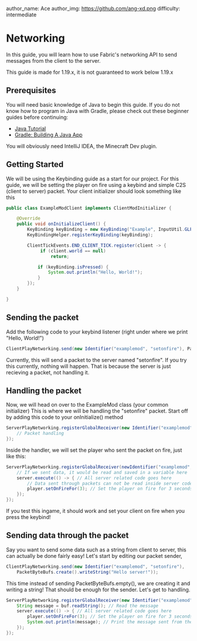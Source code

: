 author_name: Ace
author_img: https://github.com/ang-xd.png
difficulty: intermediate

# Networking

In this guide, you will learn how to use Fabric's networking API to send messages from the client to the server.

This guide is made for 1.19.x, it is not guaranteed to work below 1.19.x

## Prerequisites
You will need basic knowledge of Java to begin this guide. If you do not know how to program in Java with Gradle, please check out these beginner guides before continuing:

- [Java Tutorial](https://www.w3schools.com/java/)
- [Gradle: Building A Java App](https://www.baeldung.com/gradle-building-a-java-app)

You will obviously need IntelliJ IDEA, the Minecraft Dev plugin.

## Getting Started
We will be using the Keybinding guide as a start for our project. For this guide, we will be setting the player on fire using a keybind and simple C2S (client to server) packet. Your client initializer should look something like this
```java
public class ExampleModClient implements ClientModInitializer {

    @Override
    public void onInitializeClient() {
        KeyBinding keyBinding = new KeyBinding("Example", InputUtil.GLFW_KEY_M, "Example Mod");
        KeyBindingHelper.registerKeyBinding(keyBinding);

        ClientTickEvents.END_CLIENT_TICK.register(client -> {
             if (client.world == null)
                 return;

            if (keyBinding.isPressed) {
                System.out.println("Hello, World!");
            }
        });
    }

}
```

## Sending the packet
Add the following code to your keybind listener (right under where we print "Hello, World!")
```java
ClientPlayNetworking.send(new Identifier("examplemod", "setonfire"), PacketByteBufs.empty());
```
Currently, this will send a packet to the server named "setonfire". If you try this currently, nothing will happen. That is because the server is just recieving a packet, not handling it.

## Handling the packet
Now, we will head on over to the ExampleMod class (your common initializer) This is where we will be handling the "setonfire" packet. Start off by adding this code to your onInitialize() method
```java
ServerPlayNetworking.registerGlobalReceiver(new Identifier("examplemod", "setonfire"), (server, player, handler, buf, responseSender) -> {
    // Packet handling
});
```
Inside the handler, we will set the player who sent the packet on fire, just like this: 
```java
ServerPlayNetworking.registerGlobalReceiver(newIdentifier("examplemod", "setonfire"), (server, player, handler, buf, responseSender) -> {
    // If we sent data, it would be read and saved in a variable here
    server.execute(() -> { // All server related code goes here
        // Data sent through packets can not be read inside server code
        player.setOnFireFor(3); // Set the player on fire for 3 seconds
    });
});
```
If you test this ingame, it should work and set your client on fire when you press the keybind!

## Sending data through the packet
Say you want to send some data such as a string from client to server, this can actually be done fairly easy!
Let's start by editing our packet sender,   
```java
ClientPlayNetworking.send(new Identifier("examplemod", "setonfire"),
    PacketByteBufs.create().writeString("Hello server!"));
```
This time instead of sending PacketByteBufs.empty(), we are creating it and writing a string! That should be enough for the sender. Let's get to handling. 
```java
ServerPlayNetworking.registerGlobalReceiver(new Identifier("examplemod", "setonfire"), (server,player, handler, buf, responseSender) -> {
    String message = buf.readString(); // Read the message
    server.execute(() -> { // All server related code goes here
        player.setOnFireFor(3); // Set the player on fire for 3 seconds
        System.out.println(message); // Print the message sent from the client
    });
});
```